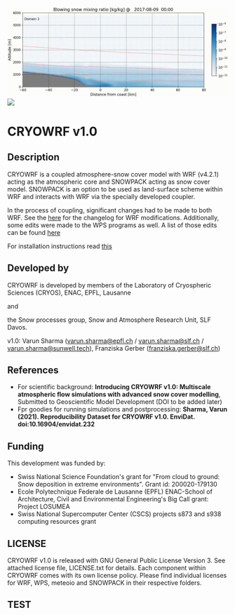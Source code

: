 ![](./gifs/blowing_snow_antarctica.gif)
![](./gifs/blowing_snow_alps.gif)

# CRYOWRF v1.0

## Description

CRYOWRF is a coupled atmosphere-snow cover model with WRF (v4.2.1) acting as the atmospheric core and SNOWPACK acting as snow cover model. SNOWPACK is an option to be used as land-surface scheme within WRF and interacts with WRF via the specially developed coupler.

In the process of coupling, significant changes had to be made to both WRF. See the [here](changelog_WRF.md) for the changelog for WRF modifications.
Additionally, some edits were made to the WPS programs as well. A list of those edits can be found [here](changelog_WPS.md)

For installation instructions read [this](INSTALL.md)

## Developed by

CRYOWRF is developed by members of the Laboratory of Cryospheric Sciences (CRYOS), ENAC, EPFL, Lausanne

and

the Snow processes group, Snow and Atmosphere Research Unit, SLF Davos.

v1.0: Varun Sharma (varun.sharma@epfl.ch / varun.sharma@slf.ch / varun.sharma@sunwell.tech), Franziska Gerber (franziska.gerber@slf.ch)

## References

- For scientific background: **Introducing CRYOWRF v1.0: Multiscale atmospheric flow simulations with advanced snow cover modelling**, Submitted to Geoscientific Model Development (DOI to be added later)
- Fpr goodies for running simulations and postprocessing: **Sharma, Varun (2021). Reproducibility Dataset for CRYOWRF v1.0. EnviDat. doi:10.16904/envidat.232**

## Funding

This development was funded by:

- Swiss National Science Foundation's grant for "From cloud to ground: Snow deposition in extreme environments". Grant id: 200020-179130
- Ecole Polytechnique Federale de Lausanne (EPFL) ENAC-School of Architecture, Civil and Environmental Engineering's Big Call grant: Project LOSUMEA
- Swiss National Supercomputer Center (CSCS) projects s873 and s938 computing resources grant

## LICENSE

CRYOWRF v1.0 is released with GNU General Public License Version 3. See attached license file, LICENSE.txt for details.
Each component within CRYOWRF comes with its own license policy. Please find individual licenses for WRF, WPS, meteoio and SNOWPACK in their respective folders.

## TEST
